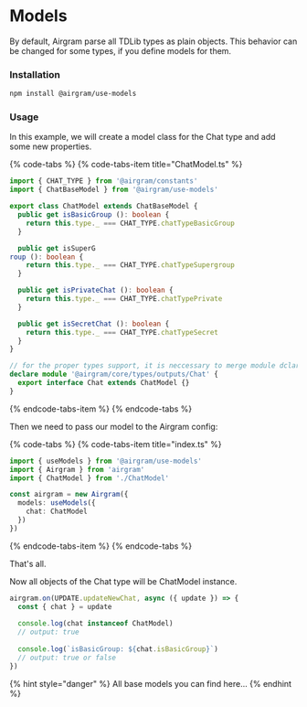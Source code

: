 # Models

By default, Airgram parse all TDLib types as plain objects. This behavior can be changed for some types, if you define models for them.

### Installation

```bash
npm install @airgram/use-models
```

### Usage

In this example, we will create a model class for the Chat type and add some new properties. 

{% code-tabs %}
{% code-tabs-item title="ChatModel.ts" %}
```typescript
import { CHAT_TYPE } from '@airgram/constants'
import { ChatBaseModel } from '@airgram/use-models'

export class ChatModel extends ChatBaseModel {
  public get isBasicGroup (): boolean {
    return this.type._ === CHAT_TYPE.chatTypeBasicGroup
  }

  public get isSuperGroup (): boolean {
    return this.type._ === CHAT_TYPE.chatTypeSupergroup
  }

  public get isPrivateChat (): boolean {
    return this.type._ === CHAT_TYPE.chatTypePrivate
  }

  public get isSecretChat (): boolean {
    return this.type._ === CHAT_TYPE.chatTypeSecret
  }
}

// for the proper types support, it is neccessary to merge module dclarations
declare module '@airgram/core/types/outputs/Chat' {
  export interface Chat extends ChatModel {}
}
```
{% endcode-tabs-item %}
{% endcode-tabs %}

Then we need to pass our model to the Airgram config:

{% code-tabs %}
{% code-tabs-item title="index.ts" %}
```typescript
import { useModels } from '@airgram/use-models'
import { Airgram } from 'airgram'
import { ChatModel } from './ChatModel'

const airgram = new Airgram({
  models: useModels({
    chat: ChatModel
  })
})
```
{% endcode-tabs-item %}
{% endcode-tabs %}

 That's all.

Now all objects of the Chat type will be ChatModel instance.

```typescript
airgram.on(UPDATE.updateNewChat, async ({ update }) => {
  const { chat } = update
  
  console.log(chat instanceof ChatModel)
  // output: true
  
  console.log(`isBasicGroup: ${chat.isBasicGroup}`)
  // output: true or false
})
```

 

{% hint style="danger" %}
All base models you can find here...
{% endhint %}


